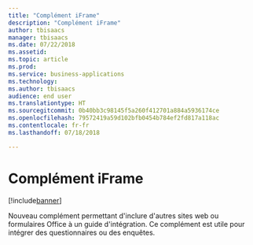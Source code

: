 ```yaml
---
title: "Complément iFrame"
description: "Complément iFrame"
author: tbisaacs
manager: tbisaacs
ms.date: 07/22/2018
ms.assetid: 
ms.topic: article
ms.prod: 
ms.service: business-applications
ms.technology: 
ms.author: tbisaacs
audience: end user
ms.translationtype: HT
ms.sourcegitcommit: 0b40bb3c98145f5a260f412701a884a5936174ce
ms.openlocfilehash: 79572419a59d102bfb0454b784ef2fd817a118ac
ms.contentlocale: fr-fr
ms.lasthandoff: 07/18/2018

---
```

#  <a name="iframe-add-in"></a>Complément iFrame 

[!include[banner](../../../includes/banner.md)]

Nouveau complément permettant d'inclure d'autres sites web ou formulaires Office à un guide d'intégration. Ce complément est utile pour intégrer des questionnaires ou des enquêtes.

